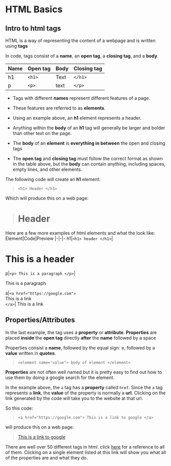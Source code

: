 # HTML Basics

<h2>Intro to html tags</h2>

HTML is a way of representing the content of a webpage and is written using  **tags**

In code, tags consist of a **name**, an **open tag**, a **closing tag**,  and a **body**.

Name|Open tag|Body|Closing tag
|-|-|-|-
h1|`<h1>`|Text|`</h1>`
p|`<p>`|text|`</p>`

* Tags with different **names** represent different features of a page. 
* These features are referred to as **elements**. 

* Using an example above, an **h1** element represents a header. 
* Anything within the **body** of an **h1** tag will generally be larger and bolder than other text on the page.

* The **body** of an **element** is **everything in between** the open and closing tags 
* The **open tag** and **closing tag** must follow the correct format as shown in the table above, but the **body** can contain anything, including spaces, empty lines, and other elements.

The following code will create an **h1** element:
> `<h1> Header </h1>`

Which will produce this on a web page:
> <h1> Header </h1>

Here are a few more examples of html elements and what the look like:
Element|Code|Preview
|-|-|-
h1|`<h1> header </h1>`|<h1> This is a header </h1>
p|`<p> This is a paragraph </p>`|<p> This is a paragraph </p>
a|`<a href="https://google.com">` <br/> This is a link <br/>`</a>`|<a> This is a link </a>

<h2>Properties/Attributes</h2>

In the last example, the tag uses a **property** or **attribute**. 
**Properties** are placed **inside** the **open tag** directly **after** the **name** followed by a space

Properties consist a **name**, followed by the equal sign: **=**, followed by a **value** written in **quotes**. 
> `<element name="value"> body of element </element>`

**Properties** are not often well named but it is pretty easy to find out how to use them by doing a google search for the element. 

In the example above, the `a` tag has a **property** called `href`. Since the `a` tag represents a **link**, the **value** of the property is normally a **url**.  Clicking on the link generated by the code will take you to the website at that url. 

So this code: 
>`<a href="https://google.com"> This is a link to google </a>`

will produce this on a web page: 
><a href="https://google.com"> This is a link to google </a>

There are well over 50 different tags in html. click [here](https://developer.mozilla.org/en-US/docs/Web/HTML/Element) for a reference to all of them. Clicking on a single element listed at this link will show you what all of the properties are and what they do. 